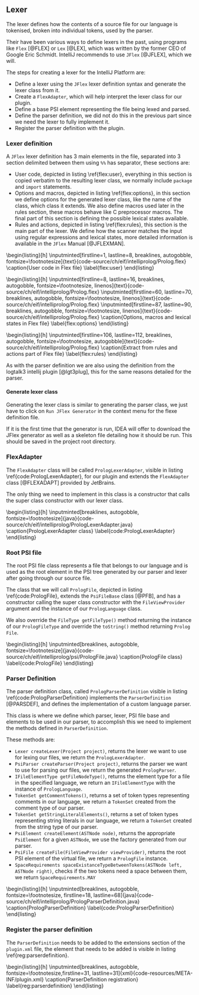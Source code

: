 ## Lexer

The lexer defines how the contents of a source file for our language is tokenised, broken into
individual tokens, used by the parser.

Their have been various ways to define lexers in the past, using programs like `Flex` [@FLEX] or `Lex` [@LEX], which was written by the former CEO of Google Eric Schmidt. IntelliJ recommends to use `JFlex` [@JFLEX], which we will.

The steps for creating a lexer for the IntelliJ Platform are:

+ Define a lexer using the `JFlex` lexer definition syntax and generate the lexer class from it.
+ Create a `FlexAdapter`, which will help interpret the lexer class for our plugin.
+ Define a base PSI element representing the file being lexed and parsed.
+ Define the parser definition, we did not do this in the previous part since we need the lexer to
  fully implement it.
+ Register the parser definition with the plugin.

### Lexer definition

A `JFlex` lexer definition has 3 main elements in the file, separated into 3 section delimited between
them using `%%` has separator, these sections are:

+ User code, depicted in listing \ref{flex:user}, everything in this section is copied verbatim to the resulting lexer class, we normally
  include `package` and `import` statements.
+ Options and macros, depicted in listing \ref{flex:options}, in this section we define options for the generated lexer class, like the name
  of the class, which class it extends. We also define macros used later in the rules section, these
   macros behave like C preprocessor macros. The final part of this section is defining the possible
   lexical states available.
+ Rules and actions, depicted in listing \ref{flex:rules}, this section is the main part of the lexer. We define how the scanner matches
  the input using regular expressions and lexical states, more detailed information is available in
  the `JFlex` Manual [@JFLEXMAN].

\begin{listing}[h]
\inputminted[firstline=1, lastline=8, breaklines, autogobble, fontsize=\footnotesize]{text}{code-source/ch/eif/intelliprolog/Prolog.flex}
\caption{User code in Flex file}
\label{flex:user}
\end{listing}

\begin{listing}[h]
\inputminted[firstline=8, lastline=16, breaklines, autogobble, fontsize=\footnotesize, linenos]{text}{code-source/ch/eif/intelliprolog/Prolog.flex}
\inputminted[firstline=60, lastline=70, breaklines, autogobble, fontsize=\footnotesize, linenos]{text}{code-source/ch/eif/intelliprolog/Prolog.flex}
\inputminted[firstline=87, lastline=90, breaklines, autogobble, fontsize=\footnotesize, linenos]{text}{code-source/ch/eif/intelliprolog/Prolog.flex}
\caption{Options, macros and lexical states in Flex file}
\label{flex:options}
\end{listing}

\begin{listing}[h]
\inputminted[firstline=106, lastline=112, breaklines, autogobble, fontsize=\footnotesize, autogobble]{text}{code-source/ch/eif/intelliprolog/Prolog.flex}
\caption{Extract from rules and actions part of Flex file}
\label{flex:rules}
\end{listing}

As with the parser definition we are also using the definition from the logtalk3 intellij plugin [@lgt3plug], this for the same reasons
detailed for the parser.

#### Generate lexer class

Generating the lexer class is similar to generating the parser class, we just have to click on `Run JFlex Generator` in the context menu for the flexe definition file.

If it is the first time that the generator is run, IDEA will offer to download the JFlex generator as
well as a skeleton file detailing how it should be run. This should be saved in the project root directory.

### FlexAdapter

The `FlexAdapter` class will be called `PrologLexerAdapter`, visible in listing \ref{code:PrologLexerAdapter}, for our plugin and extends the `FlexAdapter` class [@FLEXADAPT] provided by JetBrains.

The only thing we need to implement in this class is a constructor that calls the super class
constructor with our lexer class.

\begin{listing}[h]
\inputminted[breaklines, autogobble, fontsize=\footnotesize]{java}{code-source/ch/eif/intelliprolog/PrologLexerAdapter.java}
\caption{PrologLexerAdapter class}
\label{code:PrologLexerAdapter}
\end{listing}

### Root PSI file

The root PSI file class represents a file that belongs to our language and is used as the root element
in the PSI tree generated by our parser and lexer after going through our source file.

The class that we will call `PrologFile`, depicted in listing \ref{code:PrologFile}, extends the `PsiFileBase` class [@PFB],
and has a constructor calling the super class constructor with the `FileViewProvider` argument and
the instance of our `PrologLanguage` class.

We also override the `FileType getFileType()` method returning the instance of our `PrologFileType` and override the `toString()` method returning `Prolog File`.

\begin{listing}[h]
\inputminted[breaklines, autogobble, fontsize=\footnotesize]{java}{code-source/ch/eif/intelliprolog/psi/PrologFile.java}
\caption{PrologFile class}
\label{code:PrologFile}
\end{listing}

### Parser Definition

The parser definition class, called `PrologParserDefinition` visible in listing \ref{code:PrologParserDefinition} implements the `ParserDefinition` [@PARSDEF], and defines the implementation of a custom
language parser.

This class is where we define which parser, lexer, PSI file base and elements to be used in our parser,
to accomplish this we need to implement the methods defined in `ParserDefinition`.

These methods are:

+ `Lexer createLexer(Project project)`, returns the lexer we want to use for lexing our files, we
  return the `PrologLexerAdapter`.
+ `PsiParser createParser(Project project)`, returns the parser we want to use for parsing our files,
  we return the generated `PrologParser`.
+ `IFileElementType getFileNodeType()`, returns the element type for a file in the specified language,
  we return an `IFileElementType` with the instance of `PrologLanguage`.
+ `TokenSet getCommentTokens()`, returns a set of token types representing comments in our language,
  we return a `TokenSet` created from the comment type of our parser.
+ `TokenSet getStringLiteralElements()`, returns a set of token types representing string literals in
  our language, we return a `TokenSet` created from the string type of our parser.
+ `PsiElement createElement(ASTNode node)`, returns the appropriate `PsiElement` for a given `ASTNode`,
  we use the factory generated from our parser.
+ `PsiFile createFile(FileViewProvider viewProvider)`, returns the root PSI element of the virtual file,
  we return a `PrologFile` instance.
+ `SpaceRequirements spaceExistanceTypeBetweenTokens(ASTNode left, ASTNode right)`, checks if the two
  tokens need a space between them, we return `SpaceRequirements.MAY`

\begin{listing}[h]
\inputminted[breaklines, autogobble, fontsize=\footnotesize, firstline=18, lastline=68]{java}{code-source/ch/eif/intelliprolog/PrologParserDefinition.java}
\caption{PrologParserDefinition}
\label{code:PrologParserDefinition}
\end{listing}

### Register the parser definition

The `ParserDefinition` needs to be added to the extensions section of the `plugin.xml` file,
the element that needs to be added is visible in listing \ref{reg:parserdefinition}.

\begin{listing}[h]
\inputminted[breaklines, autogobble, fontsize=\footnotesize,firstline=31, lastline=31]{xml}{code-resources/META-INF/plugin.xml}
\caption{ParserDefinition registration}
\label{reg:parserdefinition}
\end{listing}
